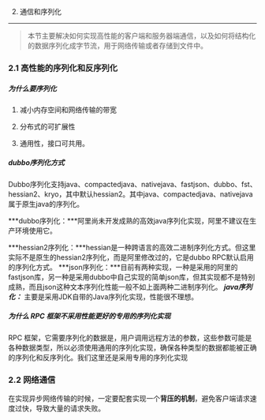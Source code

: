 2. 通信和序列化
---------------

> 本节主要解决如何实现高性能的客户端和服务器端通信，以及如何将结构化的数据序列化成字节流，用于网络传输或者存储到文件中。

### 2.1 高性能的序列化和反序列化

##### 为什么要序列化

1. 减小内存空间和网络传输的带宽

2. 分布式的可扩展性

3. 通用性，接口可共用。

##### dubbo序列化方式

Dubbo序列化支持java、compactedjava、nativejava、fastjson、dubbo、fst、hessian2、kryo，其中默认hessian2。其中java、compactedjava、nativejava属于原生java的序列化。

***dubbo序列化：***阿里尚未开发成熟的高效java序列化实现，阿里不建议在生产环境使用它。

***hessian2序列化：***hessian是一种跨语言的高效二进制序列化方式。但这里实际不是原生的hessian2序列化，而是阿里修改过的，它是dubbo RPC默认启用的序列化方式。
		***json序列化：***目前有两种实现，一种是采用的阿里的fastjson库，另一种是采用dubbo中自己实现的简单json库，但其实现都不是特别成熟，而且json这种文本序列化性能一般不如上面两种二进制序列化。
		***java序列化：*** 主要是采用JDK自带的Java序列化实现，性能很不理想。

##### 为什么 RPC 框架不采用性能更好的专用的序列化实现

RPC 框架，它需要序列化的数据是，用户调用远程方法的参数，这些参数可能是各种数据类型，所以必须使用通用的序列化实现，确保各种类型的数据都能被正确的序列化和反序列化。我们这里还是采用专用的序列化实现

### 2.2 网络通信

在实现异步网络传输的时候，一定要配套实现一个**背压的机制**，避免客户端请求速度过快，导致大量的请求失败。

